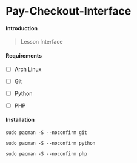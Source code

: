 # Pay-Checkout-Interface



#### Introduction

> Lesson Interface   

#### Requirements

- [ ] Arch Linux
- [ ] Git
- [ ] Python
- [ ] PHP



#### Installation				
        
`sudo pacman -S --noconfirm git`

`sudo pacman -S --noconfirm python`

`sudo pacman -S --noconfirm php`
